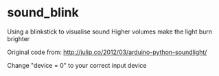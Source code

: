 sound_blink
==========

Using a blinkstick to visualise sound
Higher volumes make the light burn brighter

Original code from: http://julip.co/2012/03/arduino-python-soundlight/

Change "device   = 0" to your correct input device

